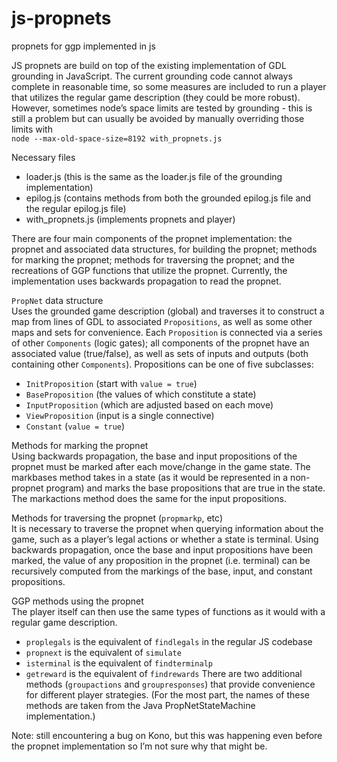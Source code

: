 # js-propnets  
propnets for ggp implemented in js

JS propnets are build on top of the existing implementation of GDL grounding in JavaScript. The current grounding code cannot always complete in reasonable time, so some measures are included to run a player that utilizes the regular game description (they could be more robust). However, sometimes node’s space limits are tested by grounding - this is still a problem but can usually be avoided by manually overriding those limits with  
`node --max-old-space-size=8192 with_propnets.js`

Necessary files  
- loader.js (this is the same as the loader.js file of the grounding implementation)
- epilog.js (contains methods from both the grounded epilog.js file and the regular epilog.js file)
- with_propnets.js (implements propnets and player)

There are four main components of the propnet implementation: the propnet and associated data structures, for building the propnet; methods for marking the propnet; methods for traversing the propnet; and the recreations of GGP functions that utilize the propnet. Currently, the implementation uses backwards propagation to read the propnet.

`PropNet` data structure  
Uses the grounded game description (global) and traverses it to construct a map from lines of GDL to associated `Propositions`, as well as some other maps and sets for convenience. Each `Proposition` is connected via a series of other `Components` (logic gates); all components of the propnet have an associated value (true/false), as well as sets of inputs and outputs (both containing other `Components`). Propositions can be one of five subclasses:
- `InitProposition` (start with `value = true`)
- `BaseProposition` (the values of which constitute a state)
- `InputProposition` (which are adjusted based on each move)
- `ViewProposition` (input is a single connective)
- `Constant` (`value = true`)

Methods for marking the propnet  
Using backwards propagation, the base and input propositions of the propnet must be marked after each move/change in the game state. The markbases method takes in a state (as it would be represented in a non-propnet program) and marks the base propositions that are true in the state. The markactions method does the same for the input propositions.

Methods for traversing the propnet (`propmarkp`, etc)  
It is necessary to traverse the propnet when querying information about the game, such as a player’s legal actions or whether a state is terminal. Using backwards propagation, once the base and input propositions have been marked, the value of any proposition in the propnet (i.e. terminal) can be recursively computed from the markings of the base, input, and constant propositions.

GGP methods using the propnet  
The player itself can then use the same types of functions as it would with a regular game description.
- `proplegals` is the equivalent of `findlegals` in the regular JS codebase
- `propnext` is the equivalent of `simulate`
- `isterminal` is the equivalent of `findterminalp`
- `getreward` is the equivalent of `findrewards`
There are two additional methods (`groupactions` and `groupresponses`) that provide convenience for different player strategies. (For the most part, the names of these methods are taken from the Java PropNetStateMachine implementation.)



Note: still encountering a bug on Kono, but this was happening even before the propnet implementation so I’m not sure why that might be.
